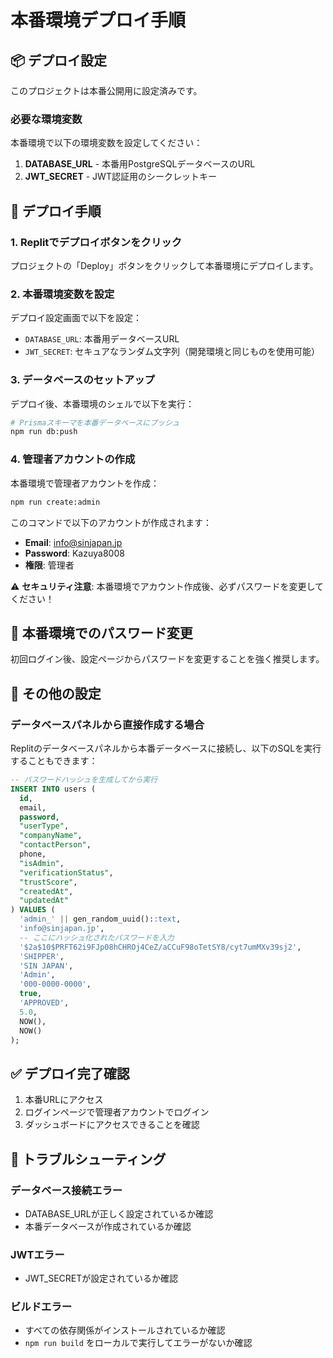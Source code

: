 # 本番環境デプロイ手順

## 📦 デプロイ設定

このプロジェクトは本番公開用に設定済みです。

### 必要な環境変数

本番環境で以下の環境変数を設定してください：

1. **DATABASE_URL** - 本番用PostgreSQLデータベースのURL
2. **JWT_SECRET** - JWT認証用のシークレットキー

## 🚀 デプロイ手順

### 1. Replitでデプロイボタンをクリック

プロジェクトの「Deploy」ボタンをクリックして本番環境にデプロイします。

### 2. 本番環境変数を設定

デプロイ設定画面で以下を設定：
- `DATABASE_URL`: 本番用データベースURL
- `JWT_SECRET`: セキュアなランダム文字列（開発環境と同じものを使用可能）

### 3. データベースのセットアップ

デプロイ後、本番環境のシェルで以下を実行：

```bash
# Prismaスキーマを本番データベースにプッシュ
npm run db:push
```

### 4. 管理者アカウントの作成

本番環境で管理者アカウントを作成：

```bash
npm run create:admin
```

このコマンドで以下のアカウントが作成されます：
- **Email**: info@sinjapan.jp
- **Password**: Kazuya8008
- **権限**: 管理者

⚠️ **セキュリティ注意**: 
本番環境でアカウント作成後、必ずパスワードを変更してください！

## 🔐 本番環境でのパスワード変更

初回ログイン後、設定ページからパスワードを変更することを強く推奨します。

## 📝 その他の設定

### データベースパネルから直接作成する場合

Replitのデータベースパネルから本番データベースに接続し、以下のSQLを実行することもできます：

```sql
-- パスワードハッシュを生成してから実行
INSERT INTO users (
  id,
  email,
  password,
  "userType",
  "companyName",
  "contactPerson",
  phone,
  "isAdmin",
  "verificationStatus",
  "trustScore",
  "createdAt",
  "updatedAt"
) VALUES (
  'admin_' || gen_random_uuid()::text,
  'info@sinjapan.jp',
  -- ここにハッシュ化されたパスワードを入力
  '$2a$10$PRFT62i9FJp08hCHROj4CeZ/aCCuF98oTetSY8/cyt7umMXv39sj2',
  'SHIPPER',
  'SIN JAPAN',
  'Admin',
  '000-0000-0000',
  true,
  'APPROVED',
  5.0,
  NOW(),
  NOW()
);
```

## ✅ デプロイ完了確認

1. 本番URLにアクセス
2. ログインページで管理者アカウントでログイン
3. ダッシュボードにアクセスできることを確認

## 🔧 トラブルシューティング

### データベース接続エラー
- DATABASE_URLが正しく設定されているか確認
- 本番データベースが作成されているか確認

### JWTエラー
- JWT_SECRETが設定されているか確認

### ビルドエラー
- すべての依存関係がインストールされているか確認
- `npm run build` をローカルで実行してエラーがないか確認
